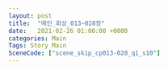 ```yaml
---
layout: post
title:  "메인_회상_013~028장"
date:   2021-02-26 01:00:00 +0000
categories: Main
Tags: Story Main
SceneCode: ["scene_skip_cp013-028_q1_s10"]
---
```

